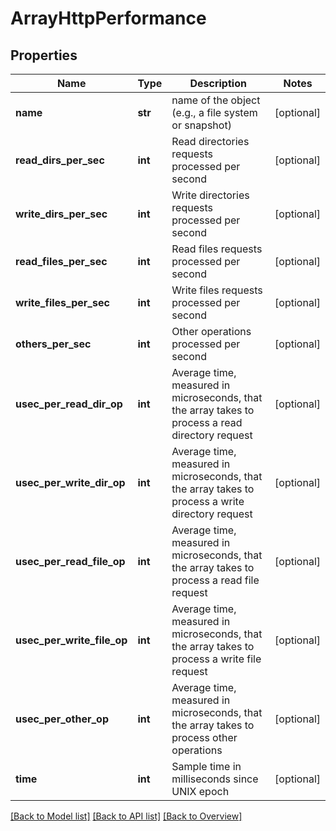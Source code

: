 # ArrayHttpPerformance

## Properties
Name | Type | Description | Notes
------------ | ------------- | ------------- | -------------
**name** | **str** | name of the object (e.g., a file system or snapshot) | [optional] 
**read_dirs_per_sec** | **int** | Read directories requests processed per second | [optional] 
**write_dirs_per_sec** | **int** | Write directories requests processed per second | [optional] 
**read_files_per_sec** | **int** | Read files requests processed per second | [optional] 
**write_files_per_sec** | **int** | Write files requests processed per second | [optional] 
**others_per_sec** | **int** | Other operations processed per second | [optional] 
**usec_per_read_dir_op** | **int** | Average time, measured in microseconds, that the array takes to process a read directory request | [optional] 
**usec_per_write_dir_op** | **int** | Average time, measured in microseconds, that the array takes to process a write directory request | [optional] 
**usec_per_read_file_op** | **int** | Average time, measured in microseconds, that the array takes to process a read file request | [optional] 
**usec_per_write_file_op** | **int** | Average time, measured in microseconds, that the array takes to process a write file request | [optional] 
**usec_per_other_op** | **int** | Average time, measured in microseconds, that the array takes to process other operations | [optional] 
**time** | **int** | Sample time in milliseconds since UNIX epoch | [optional] 

[[Back to Model list]](index.md#documentation-for-models) [[Back to API list]](index.md#endpoint-properties) [[Back to Overview]](index.md)


